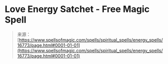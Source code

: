 <!--yml
category: 未分类
date: 2024-06-12 18:57:29
-->

# Love Energy Satchet - Free Magic Spell

> 来源：[https://www.spellsofmagic.com/spells/spiritual_spells/energy_spells/16773/page.html#0001-01-01](https://www.spellsofmagic.com/spells/spiritual_spells/energy_spells/16773/page.html#0001-01-01)